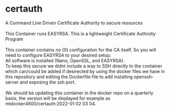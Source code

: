# certauth
A Command Line Driven Certificate Authority to secure resources
<br>
<br>
This Container runs EASYRSA. This is a lightweight Certificate Authrotiy Program<br>
<br>
This container contains no (0) configuration for the CA itself. So you will need to configure EASYRSA to your desired setup.<br>
All software is installed (Nano, OpenSSL, and EASYRSA). <br>
To keep this secure we didnt include a way to SSH directly to the container which can/could be added if desirected by using the docker files we have in this repository and editing the Dockerfile file to add installing openssh-server and exposing the ssh port.<br>
<br>
We should be updating this container in the docker repo on a quarterly basis, the version will be displayed for example as mtdocker4600/certauth:2022-01 02 03 04.<br>
<br>
